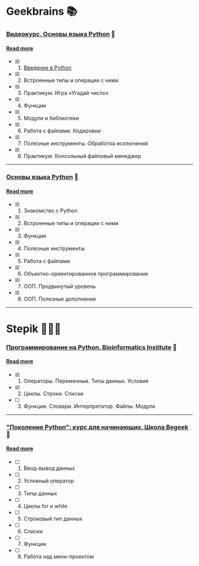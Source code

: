 # Geekbrains 📚

### [Видеокурс. Основы языка Python](https://geekbrains.ru/courses/950) 📙 
#### [Read more](https://github.com/Christinayar/Python_Basics/tree/master/GU%20Videocourse.%20Python)
- [x] 1. [Введение в Python](https://github.com/Christinayar/Python/blob/master/GU%20Videocourse.%20Python/1.%20%D0%92%D0%B2%D0%B5%D0%B4%D0%B5%D0%BD%D0%B8%D0%B5%20%D0%B2%20Python.ipynb)
- [x] 2. Встроенные типы и операции с ними
- [x] 3. Практикум. Игра «Угадай число»
- [x] 4. Функции
- [x] 5. Модули и библиотеки
- [x] 6. Работа с файлами. Кодировки
- [x] 7. Полезные инструменты. Обработка исключений
- [x] 8. Практикум. Консольный файловый менеджер

***
### [Основы языка Python](https://geekbrains.ru/courses/13) 📘 
#### [Read more](https://github.com/Christinayar/Python_Basics/tree/master/GU%20Python)
- [x] 1. Знакомство с Python
- [x] 2. Встроенные типы и операции с ними
- [x] 3. Функции
- [x] 4. Полезные инструменты
- [x] 5. Работа с файлами
- [x] 6. Объектно-ориентированное программирование
- [x] 7. ООП. Продвинутый уровень
- [x] 8. ООП. Полезные дополнения


***

# Stepik 👩🏽‍💻

### [Программирование на Python. Bioinformatics Institute](https://stepik.org/course/67/info) 📕
#### [Read more](https://github.com/Christinayar/Python_Basics/tree/master/Stepik%20Python.%20Bioinformatics)
- [x] 1. Операторы. Переменные. Типы данных. Условия
- [x] 2. Циклы. Строки. Списки
- [ ] 3. Функции. Словари. Интерпретатор. Файлы. Модули

***
### ["Поколение Python": курс для начинающих. Школа Begeek](https://stepik.org/course/58852/info) 📗
#### [Read more]()
- [ ] 1. Ввод-вывод данных
- [ ] 2. Условный оператор
- [ ] 3. Типы данных
- [ ] 4. Циклы for и while
- [ ] 5. Строковый тип данных
- [ ] 6. Списки
- [ ] 7. Функции
- [ ] 8. Работа над мини-проектом
